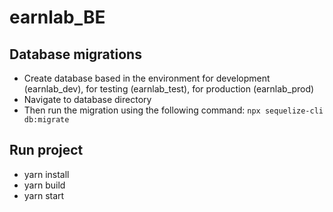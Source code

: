 # earnlab_BE


## Database migrations
- Create database based in the environment for development (earnlab_dev), for testing (earnlab_test), for production (earnlab_prod)
- Navigate to database directory
- Then run the migration using the following command:
 `npx sequelize-cli db:migrate`

## Run project
- yarn install
- yarn build
- yarn start